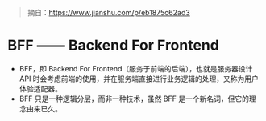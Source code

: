 > 摘自：https://www.jianshu.com/p/eb1875c62ad3

# BFF —— Backend For Frontend
* BFF，即 Backend For Frontend（服务于前端的后端），也就是服务器设计 API 时会考虑前端的使用，并在服务端直接进行业务逻辑的处理，又称为用户体验适配器。
* BFF 只是一种逻辑分层，而非一种技术，虽然 BFF 是一个新名词，但它的理念由来已久。
